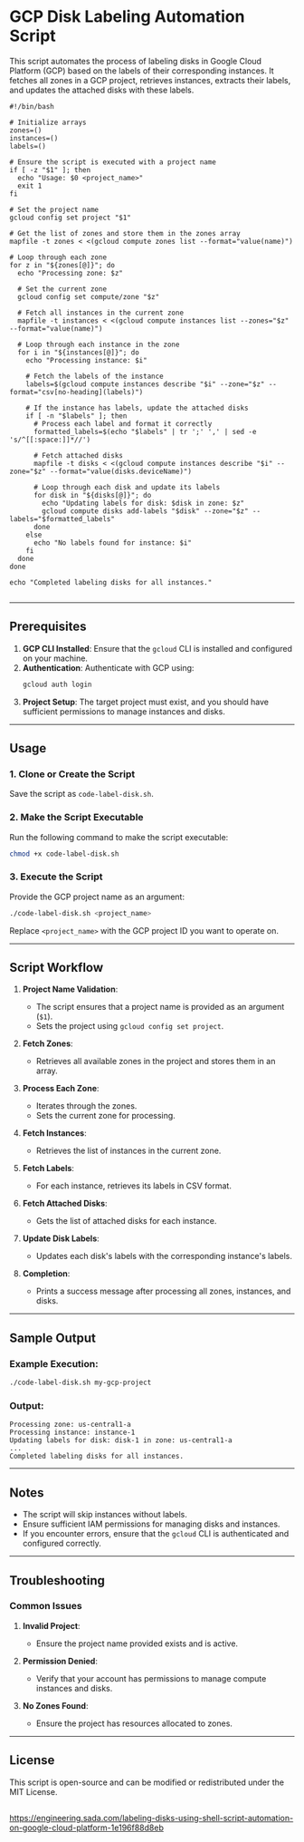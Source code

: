 # GCP Disk Labeling Automation Script

This script automates the process of labeling disks in Google Cloud Platform (GCP) based on the labels of their corresponding instances. It fetches all zones in a GCP project, retrieves instances, extracts their labels, and updates the attached disks with these labels.

```
#!/bin/bash

# Initialize arrays
zones=()
instances=()
labels=()

# Ensure the script is executed with a project name
if [ -z "$1" ]; then
  echo "Usage: $0 <project_name>"
  exit 1
fi

# Set the project name
gcloud config set project "$1"

# Get the list of zones and store them in the zones array
mapfile -t zones < <(gcloud compute zones list --format="value(name)")

# Loop through each zone
for z in "${zones[@]}"; do
  echo "Processing zone: $z"

  # Set the current zone
  gcloud config set compute/zone "$z"

  # Fetch all instances in the current zone
  mapfile -t instances < <(gcloud compute instances list --zones="$z" --format="value(name)")

  # Loop through each instance in the zone
  for i in "${instances[@]}"; do
    echo "Processing instance: $i"

    # Fetch the labels of the instance
    labels=$(gcloud compute instances describe "$i" --zone="$z" --format="csv[no-heading](labels)")

    # If the instance has labels, update the attached disks
    if [ -n "$labels" ]; then
      # Process each label and format it correctly
      formatted_labels=$(echo "$labels" | tr ';' ',' | sed -e 's/^[[:space:]]*//')

      # Fetch attached disks
      mapfile -t disks < <(gcloud compute instances describe "$i" --zone="$z" --format="value(disks.deviceName)")

      # Loop through each disk and update its labels
      for disk in "${disks[@]}"; do
        echo "Updating labels for disk: $disk in zone: $z"
        gcloud compute disks add-labels "$disk" --zone="$z" --labels="$formatted_labels"
      done
    else
      echo "No labels found for instance: $i"
    fi
  done
done

echo "Completed labeling disks for all instances."


```

---

## Prerequisites

1. **GCP CLI Installed**: Ensure that the `gcloud` CLI is installed and configured on your machine.
2. **Authentication**: Authenticate with GCP using:
   ```bash
   gcloud auth login
   ```
3. **Project Setup**: The target project must exist, and you should have sufficient permissions to manage instances and disks.

---

## Usage

### 1. Clone or Create the Script

Save the script as `code-label-disk.sh`.

### 2. Make the Script Executable

Run the following command to make the script executable:
```bash
chmod +x code-label-disk.sh
```

### 3. Execute the Script

Provide the GCP project name as an argument:
```bash
./code-label-disk.sh <project_name>
```

Replace `<project_name>` with the GCP project ID you want to operate on.

---

## Script Workflow

1. **Project Name Validation**:
   - The script ensures that a project name is provided as an argument (`$1`).
   - Sets the project using `gcloud config set project`.

2. **Fetch Zones**:
   - Retrieves all available zones in the project and stores them in an array.

3. **Process Each Zone**:
   - Iterates through the zones.
   - Sets the current zone for processing.

4. **Fetch Instances**:
   - Retrieves the list of instances in the current zone.

5. **Fetch Labels**:
   - For each instance, retrieves its labels in CSV format.

6. **Fetch Attached Disks**:
   - Gets the list of attached disks for each instance.

7. **Update Disk Labels**:
   - Updates each disk's labels with the corresponding instance's labels.

8. **Completion**:
   - Prints a success message after processing all zones, instances, and disks.

---

## Sample Output

### Example Execution:
```bash
./code-label-disk.sh my-gcp-project
```

### Output:
```
Processing zone: us-central1-a
Processing instance: instance-1
Updating labels for disk: disk-1 in zone: us-central1-a
...
Completed labeling disks for all instances.
```

---

## Notes

- The script will skip instances without labels.
- Ensure sufficient IAM permissions for managing disks and instances.
- If you encounter errors, ensure that the `gcloud` CLI is authenticated and configured correctly.

---

## Troubleshooting

### Common Issues

1. **Invalid Project**:
   - Ensure the project name provided exists and is active.

2. **Permission Denied**:
   - Verify that your account has permissions to manage compute instances and disks.

3. **No Zones Found**:
   - Ensure the project has resources allocated to zones.

---

## License
This script is open-source and can be modified or redistributed under the MIT License.
##
https://engineering.sada.com/labeling-disks-using-shell-script-automation-on-google-cloud-platform-1e196f88d8eb
